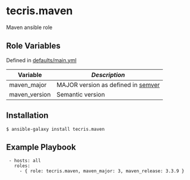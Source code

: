 tecris.maven
=========

Maven ansible role

Role Variables
--------------

Defined in [defaults/main.yml](defaults/main.yml)

|**Variable**  | *Description* |
| ------------- | ------------- |
| maven_major | MAJOR version as defined in [semver](http://semver.org/) |
| maven_version | Semantic version|

Installation
------------

 `$ ansible-galaxy install tecris.maven`

Example Playbook
----------------
```
 - hosts: all
   roles:
     - { role: tecris.maven, maven_major: 3, maven_release: 3.3.9 }
``` 
